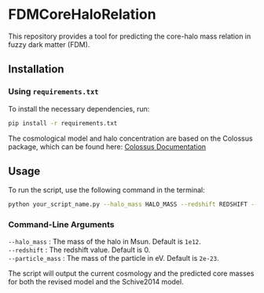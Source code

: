 # FDMCoreHaloRelation

This repository provides a tool for predicting the core-halo mass relation in fuzzy dark matter (FDM).

## Installation

### Using `requirements.txt`

To install the necessary dependencies, run:

```sh
pip install -r requirements.txt
```

The cosmological model and halo concentration are based on the Colossus package, which can be found here:
[Colossus Documentation](https://bdiemer.bitbucket.io/colossus/)

## Usage

To run the script, use the following command in the terminal:

```sh
python your_script_name.py --halo_mass HALO_MASS --redshift REDSHIFT --particle_mass PARTICLE_MASS
```

### Command-Line Arguments
`--halo_mass` : The mass of the halo in Msun. Default is `1e12`.\
`--redshift` : The redshift value. Default is 0.\
`--particle_mass` : The mass of the particle in eV. Default is `2e-23`.

The script will output the current cosmology and the predicted core masses for both the revised model and the Schive2014 model.